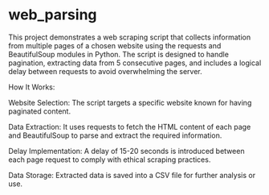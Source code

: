 # web_parsing

This project demonstrates a web scraping script that collects information from multiple pages of a chosen website using the requests and BeautifulSoup modules in Python. The script is designed to handle pagination, extracting data from 5 consecutive pages, and includes a logical delay between requests to avoid overwhelming the server.

How It Works:

Website Selection: The script targets a specific website known for having paginated content.

Data Extraction: It uses requests to fetch the HTML content of each page and BeautifulSoup to parse and extract the required information.

Delay Implementation: A delay of 15-20 seconds is introduced between each page request to comply with ethical scraping practices.

Data Storage: Extracted data is saved into a CSV file for further analysis or use.
